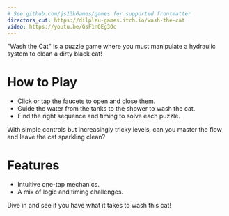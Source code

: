 ```yaml
---
# See github.com/js13kGames/games for supported frontmatter
directors_cut: https://dilpleu-games.itch.io/wash-the-cat
video: https://youtu.be/GsF1nQEg3Oc
---
```

"Wash the Cat" is a puzzle game where you must manipulate a hydraulic system to clean a dirty black cat!

# How to Play
- Click or tap the faucets to open and close them.
- Guide the water from the tanks to the shower to wash the cat.
- Find the right sequence and timing to solve each puzzle.

With simple controls but increasingly tricky levels, can you master the flow and leave the cat sparkling clean?

# Features
- Intuitive one-tap mechanics.
- A mix of logic and timing challenges.

Dive in and see if you have what it takes to wash this cat!